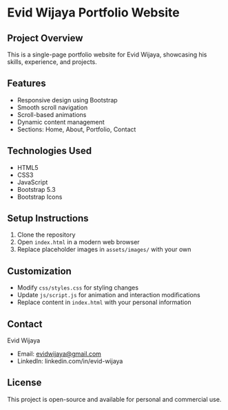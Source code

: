 # Evid Wijaya Portfolio Website

## Project Overview
This is a single-page portfolio website for Evid Wijaya, showcasing his skills, experience, and projects.

## Features
- Responsive design using Bootstrap
- Smooth scroll navigation
- Scroll-based animations
- Dynamic content management
- Sections: Home, About, Portfolio, Contact

## Technologies Used
- HTML5
- CSS3
- JavaScript
- Bootstrap 5.3
- Bootstrap Icons

## Setup Instructions
1. Clone the repository
2. Open `index.html` in a modern web browser
3. Replace placeholder images in `assets/images/` with your own

## Customization
- Modify `css/styles.css` for styling changes
- Update `js/script.js` for animation and interaction modifications
- Replace content in `index.html` with your personal information

## Contact
Evid Wijaya
- Email: evidwijaya@gmail.com
- LinkedIn: linkedin.com/in/evid-wijaya

## License
This project is open-source and available for personal and commercial use.
